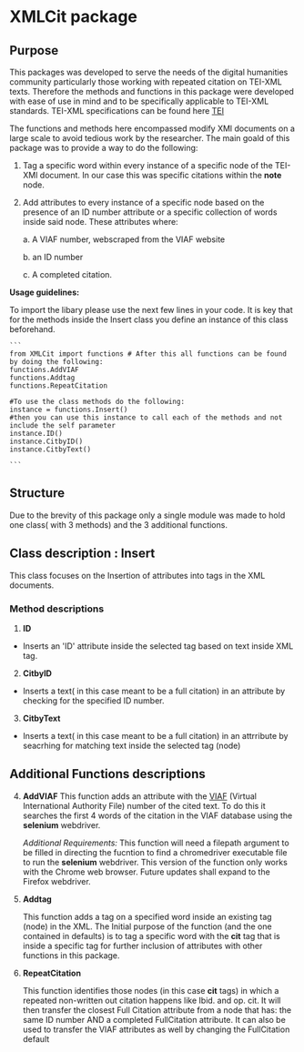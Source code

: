 # XMLCit package

## Purpose
 
  This packages was developed to serve the needs of the digital humanities community particularly those working with repeated citation on TEI-XML texts. Therefore the methods and functions in this package were developed with ease of use in mind and to be specifically applicable to TEI-XML standards. TEI-XML specifications can be found here <a href='https://tei-c.org/'>TEI</a>

  The functions and methods here encompassed modify XMl documents on a large scale to avoid tedious work by the researcher. The main goald of this package was to provide a way to do the following: 

  1. Tag a specific word within every instance of a specific node of the TEI-XMl document. In our case this was specific citations within the __note__ node.
  
  2. Add attributes to every instance of a specific node based on the presence of an ID number attribute or a specific collection of words inside said node. These attributes where:

      a. A VIAF number, webscraped from the VIAF website

      b. an ID number

      c. A completed citation. 
    

  __Usage guidelines:__

  To import the libary please use the next few lines in your code. It is key that for the methods inside the Insert class you define an instance of this class beforehand.

    ```
    from XMLCit import functions # After this all functions can be found by doing the following: 
    functions.AddVIAF
    functions.Addtag
    functions.RepeatCitation

    #To use the class methods do the following:
    instance = functions.Insert()
    #then you can use this instance to call each of the methods and not include the self parameter
    instance.ID()
    instance.CitbyID()
    instance.CitbyText()

    ```



## Structure
  Due to the brevity of this package only a single module was made to hold one class( with 3 methods) and the 3 additional functions.
## Class description : Insert

  This class focuses on the Insertion of attributes into tags in the XML documents.

### Method descriptions

1.  __ID__
  - Inserts an 'ID' attribute inside the selected tag based on text inside XML tag. 

2.  __CitbyID__
  - Inserts a text( in this case meant to be a full citation) in an attribute by checking for the specified ID number.

3.  __CitbyText__
  - Inserts a text( in this case meant to be a full citation) in an attrribute by seacrhing for matching text inside the selected tag (node)

## Additional Functions descriptions

4.  __AddVIAF__
      This function adds an attribute with the <a href='https://viaf.org/'>VIAF</a> (Virtual International Authority File) number of the cited text. To do this it searches the first 4 words of the citation in the VIAF database using the __selenium__ webdriver.

      *Additional Requirements:*
        This function will need a filepath argument to be filled in directing the fucntion to find a chromedriver executable file to run the __selenium__ webdriver. This version of the function only works with the Chrome web browser. Future updates shall expand to the Firefox webdriver.       

      
5.  __Addtag__

      This function adds a tag on a specified word inside an existing tag (node) in the XML. The Initial purpose of the function (and the one contained in defaults) is to tag a specific word with the __cit__ tag that is inside a specific tag  for further inclusion of attributes with other functions in this package.

6. __RepeatCitation__

      This function identifies those nodes (in this case __cit__ tags) in which a repeated non-written out citation happens like Ibid. and op. cit. It will then transfer the closest Full Citation attribute from a node that has: the same ID number AND a completed FullCitation attribute. It can also be used to transfer the VIAF attributes as well by changing the FullCitation default